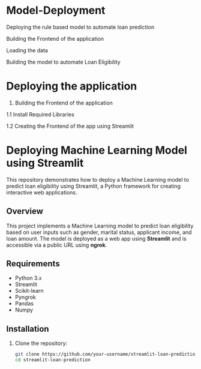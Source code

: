 # Model-Deployment
Deploying the rule based model to automate loan prediction

Building the Frontend of the application

Loading the data

Building the model to automate Loan Eligibility


# Deploying the application
1. Building the Frontend of the application

1.1 Install Required Libraries

1.2 Creating the Frontend of the app using Streamlit

# Deploying Machine Learning Model using Streamlit

This repository demonstrates how to deploy a Machine Learning model to predict loan eligibility using Streamlit, a Python framework for creating interactive web applications.

## Overview
This project implements a Machine Learning model to predict loan eligibility based on user inputs such as gender, marital status, applicant income, and loan amount. The model is deployed as a web app using **Streamlit** and is accessible via a public URL using **ngrok**.

## Requirements
- Python 3.x
- Streamlit
- Scikit-learn
- Pyngrok
- Pandas
- Numpy

## Installation
1. Clone the repository:
   ```bash
   git clone https://github.com/your-username/streamlit-loan-prediction.git
   cd streamlit-loan-prediction

